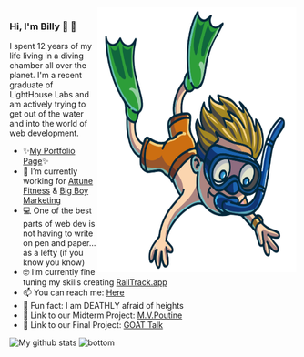 <img align="right" src="https://github.com/Billex87/Billex87/blob/main/favpng_florida-scuba-divers-underwater-diving-diving-mask-scuba-diving.png" width=350px height=465px/>

### Hi, I'm Billy 🤿 👋
<a color:blue>
I spent 12 years of my life living in a diving chamber all over the planet. I'm a recent graduate of LightHouse Labs and am actively trying to get out of the water and into the world of web development.

- ✨<a href="billymckinnon.com">My Portfolio Page</a>✨
- 📱 I’m currently working for [Attune Fitness](https://attune.app/) & [Big Boy Marketing](https://bigboy.ca/)
- 💻 One of the best parts of web dev is not having to write on pen and paper... as a lefty (if you know you know)
- 🤓 I’m currently fine tuning my skills creating [RailTrack.app](https://railtrack.herokuapp.com)
- 📫 You can reach me: <a href="mailto: billy_mckinnon@hotmail.com">Here</a>
- 🤡 Fun fact: I am DEATHLY afraid of heights
- 🍟 Link to our Midterm Project: [M.V.Poutine](https://drive.google.com/file/d/1qWMjCsRZwXaTALJ5yBUboVkRxfWnzTB-/view?usp=sharing)
- 🏀 Link to our Final Project: [GOAT Talk](https://drive.google.com/file/d/1BDYtnU6JS4ADiOzHGSguMJ8JYRGP1-bX/view?usp=drivesdk)
</a>

 ![My github stats](https://github-readme-stats.vercel.app/api?username=billex87&show_icons=true&theme=nord)
 <img src="https://raw.githubusercontent.com/jayehernandez/jayehernandez/dcd7447c179f5a1131590b6ccba2223e879ab655/readme/bottom.svg" alt="bottom">
